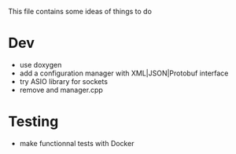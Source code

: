 

This file contains some ideas of things to do

# Dev
- use doxygen
- add a configuration manager with XML|JSON|Protobuf interface
- try ASIO library for sockets
- remove and manager.cpp

# Testing
- make functionnal tests with Docker


